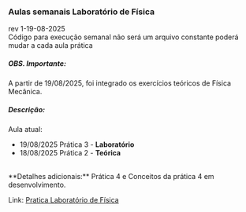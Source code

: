 ### Aulas semanais Laboratório de Física 
rev 1-19-08-2025
<br>
Código para execução semanal 
não será um arquivo constante poderá mudar a cada aula prática 

##### OBS. Importante:
A partir de 19/08/2025, foi integrado os exercícios teóricos de Física Mecânica.
##### Descrição:
Aula atual:
- 19/08/2025 Prática 3 - **Laboratório**
- 18/08/2025 Prática 2 - **Teórica**
<br>
**Detalhes adicionais:** Prática 4 e Conceitos da prática 4 em desenvolvimento.

Link: [Pratica Laboratório de Física](https://praticafisica20252.streamlit.app/)
